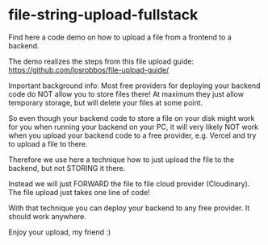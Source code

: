 # file-string-upload-fullstack

Find here a code demo on how to upload a file from a frontend to a backend.

The demo realizes the steps from this file upload guide:
https://github.com/losrobbos/file-upload-guide/

Important background info:
Most free providers for deploying your backend code do NOT allow you to store files there! At maximum they just allow temporary storage, 
but will delete your files at some point.

So even though your backend code to store a file on your disk might work for you when running your backend on your PC, 
it will very likely NOT work when you upload your backend code to a free provider, e.g. Vercel and try to upload a file to there.

Therefore we use here a technique how to just upload the file to the backend, but not STORING it there.

Instead we will just FORWARD the file to file cloud provider (Cloudinary). The file upload just takes one line of code! 

With that technique you can deploy your backend to any free provider. It should work anywhere.

Enjoy your upload, my friend :)
